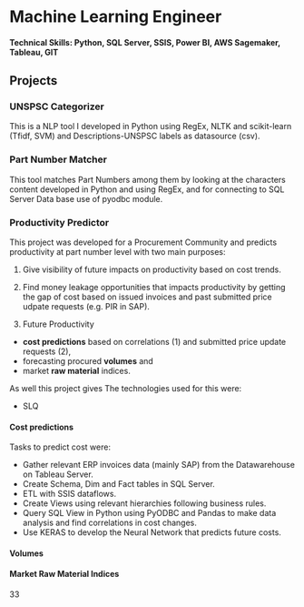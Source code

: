 # Machine Learning Engineer

#### Technical Skills: Python, SQL Server, SSIS, Power BI, AWS Sagemaker, Tableau, GIT

## Projects

### **UNSPSC Categorizer**
This is a NLP tool I developed in Python using RegEx, NLTK and scikit-learn (Tfidf, SVM) and Descriptions-UNSPSC labels as datasource (csv).

### **Part Number Matcher**
This tool matches Part Numbers among them by looking at the characters content developed in Python and using RegEx, and for connecting to SQL Server Data base use of pyodbc module. 

### **Productivity Predictor**
This project was developed for a Procurement Community and predicts productivity at part number level with two main purposes:
1. Give visibility of future impacts on productivity based on cost trends.
2. Find money leakage opportunities that impacts productivity by getting the gap of cost based on issued invoices and past submitted price udpate requests (e.g. PIR in SAP).

1. Future Productivity
- **cost predictions** based on correlations (1) and submitted price update requests (2),
- forecasting procured **volumes** and
- market **raw material** indices.

As well this project gives  The technologies used for this were:
- SLQ

#### **Cost predictions**
Tasks to predict cost were:
- Gather relevant ERP invoices data (mainly SAP) from the Datawarehouse on Tableau Server.
- Create Schema, Dim and Fact tables in SQL Server.
- ETL with SSIS dataflows. 
- Create Views using relevant hierarchies following business rules.
- Query SQL View in Python using PyODBC and Pandas to make data analysis and find correlations in cost changes.
- Use KERAS to develop the Neural Network that predicts future costs.

#### Volumes


#### Market Raw Material Indices










33
